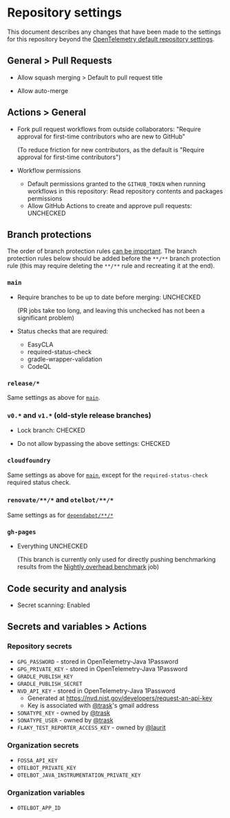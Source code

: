 # Repository settings

This document describes any changes that have been made to the
settings for this repository beyond the [OpenTelemetry default repository
settings](https://github.com/open-telemetry/community/blob/main/docs/how-to-configure-new-repository.md#repository-settings).

## General > Pull Requests

- Allow squash merging > Default to pull request title

- Allow auto-merge

## Actions > General

- Fork pull request workflows from outside collaborators:
  "Require approval for first-time contributors who are new to GitHub"

  (To reduce friction for new contributors,
  as the default is "Require approval for first-time contributors")

- Workflow permissions
  - Default permissions granted to the `GITHUB_TOKEN` when running workflows in this repository:
    Read repository contents and packages permissions
  - Allow GitHub Actions to create and approve pull requests: UNCHECKED

## Branch protections

The order of branch protection rules
[can be important](https://docs.github.com/en/repositories/configuring-branches-and-merges-in-your-repository/defining-the-mergeability-of-pull-requests/managing-a-branch-protection-rule#about-branch-protection-rules).
The branch protection rules below should be added before the `**/**` branch protection rule
(this may require deleting the `**/**` rule and recreating it at the end).

### `main`

- Require branches to be up to date before merging: UNCHECKED

  (PR jobs take too long, and leaving this unchecked has not been a significant problem)

- Status checks that are required:

  - EasyCLA
  - required-status-check
  - gradle-wrapper-validation
  - CodeQL

### `release/*`

Same settings as above for [`main`](#main).

### `v0.*` and `v1.*` (old-style release branches)

- Lock branch: CHECKED

- Do not allow bypassing the above settings: CHECKED

### `cloudfoundry`

Same settings as above for [`main`](#main),
except for the `required-status-check` required status check.

### `renovate/**/*` and `otelbot/**/*`

Same settings as
for [`dependabot/**/*`](https://github.com/open-telemetry/community/blob/main/docs/how-to-configure-new-repository.md#branch-protection-rule-dependabot)

### `gh-pages`

- Everything UNCHECKED

  (This branch is currently only used for directly pushing benchmarking results from the
  [Nightly overhead benchmark](https://github.com/open-telemetry/opentelemetry-java-instrumentation/actions/workflows/nightly-benchmark-overhead.yml)
  job)

## Code security and analysis

- Secret scanning: Enabled

## Secrets and variables > Actions

### Repository secrets

- `GPG_PASSWORD` - stored in OpenTelemetry-Java 1Password
- `GPG_PRIVATE_KEY` - stored in OpenTelemetry-Java 1Password
- `GRADLE_PUBLISH_KEY`
- `GRADLE_PUBLISH_SECRET`
- `NVD_API_KEY` - stored in OpenTelemetry-Java 1Password
  - Generated at https://nvd.nist.gov/developers/request-an-api-key
  - Key is associated with [@trask](https://github.com/trask)'s gmail address
- `SONATYPE_KEY` - owned by [@trask](https://github.com/trask)
- `SONATYPE_USER` - owned by [@trask](https://github.com/trask)
- `FLAKY_TEST_REPORTER_ACCESS_KEY` - owned by [@laurit](https://github.com/laurit)

### Organization secrets

- `FOSSA_API_KEY`
- `OTELBOT_PRIVATE_KEY`
- `OTELBOT_JAVA_INSTRUMENTATION_PRIVATE_KEY`

### Organization variables

- `OTELBOT_APP_ID`
